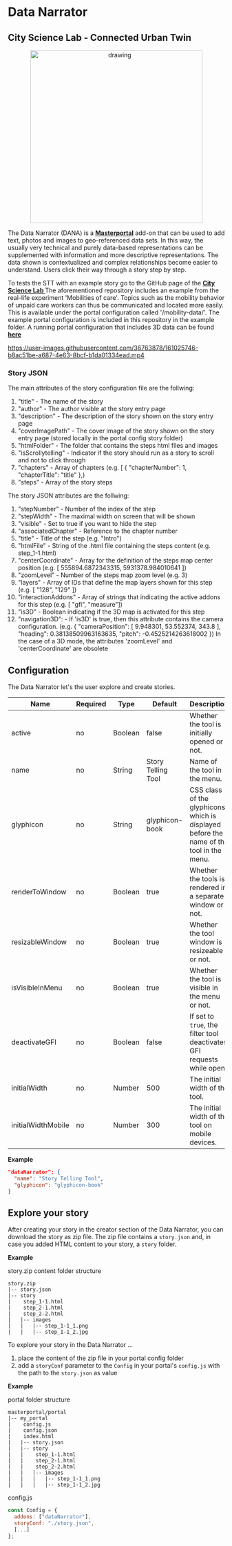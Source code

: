 # Data Narrator

## City Science Lab - Connected Urban Twin

<p align="center">
<img src="https://user-images.githubusercontent.com/61881523/186185988-e0eeb32a-3d2c-4fcc-bd33-bfb4abd7a35c.png" alt="drawing" width="400"/>
</p>

The Data Narrator (DANA) is a **[Masterportal](https://www.masterportal.org/)** add-on that can be used to add text,
photos and images to geo-referenced data sets.
In this way, the usually very technical and purely data-based representations can be supplemented with information and
more descriptive representations.
The data shown is contextualized and complex relationships become easier to understand.
Users click their way through a story step by step.

To tests the STT with an example story go to the GitHub page of
the **[City Science Lab ](https://github.com/citysciencelab/cut-storytelling-tool)**
The aforementioned repository includes an example from the real-life experiment 'Mobilities of care'. Topics such as the
mobility behavior of unpaid care workers can thus be communicated and located more easily. This is available under the
portal configuration called '/mobility-data/'.
The example portal configuration is included in this repository in the example folder. A running portal configuration
that includes 3D data can be
found **[here](https://github.com/citysciencelab/cut-storytelling-tool/tree/main/portal/3d-test)**

https://user-images.githubusercontent.com/36763878/161025746-b8ac51be-a687-4e63-8bcf-b1da01334ead.mp4

### Story JSON

The main attributes of the story configuration file are the follwing:

1. "title" - The name of the story
2. "author" - The author visible at the story entry page
3. "description" - The description of the story shown on the story entry page
4. "coverImagePath" - The cover image of the story shown on the story entry page (stored locally in the portal config
   story folder)
5. "htmlFolder" - The folder that contains the steps html files and images
6. "isScrollytelling" - Indicator if the story should run as a story to scroll and not to click through
7. "chapters" - Array of chapters (e.g. [
   {
   "chapterNumber": 1,
   "chapterTitle": "title"
   },)
8. "steps" - Array of the story steps

The story JSON attributes are the follwing:

1. "stepNumber" - Number of the index of the step
2. "stepWidth" - The maximal width on screen that will be shown
3. "visible" - Set to true if you want to hide the step
4. "associatedChapter" - Reference to the chapter number
5. "title" - Title of the step (e.g. "Intro")
6. "htmlFile" - String of the .html file containing the steps content (e.g. step_1-1.html)
7. "centerCoordinate" - Array for the definition of the steps map center position (e.g. [
   555894.6872343315,
   5931378.984010641
   ])
8. "zoomLevel" - Number of the steps map zoom level (e.g. 3)
9. "layers" - Array of IDs that define the map layers shown for this step (e.g. [
   "128",
   "129"
   ])
10. "interactionAddons" - Array of strings that indicating the active addons for this step (e.g. [
    "gfi",
    "measure"])
11. "is3D" - Boolean indicating if the 3D map is activated for this step
12. "navigation3D": - If 'is3D' is true, then this attribute contains the camera configuration. (e.g. {
    "cameraPosition": [
    9.948301,
    53.552374,
    343.8
    ],
    "heading": 0.38138509963163635,
    "pitch": -0.4525214263618002
    })
    In the case of a 3D mode, the attributes 'zoomLevel' and 'centerCoordinate' are obsolete

## Configuration

The Data Narrator let's the user explore and create stories.

| Name               | Required | Type    | Default            | Description                                                                              |
| ------------------ | -------- | ------- | ------------------ | ---------------------------------------------------------------------------------------- |
| active             | no       | Boolean | false              | Whether the tool is initially opened or not.                                             |
| name               | no       | String  | Story Telling Tool | Name of the tool in the menu.                                                            |
| glyphicon          | no       | String  | glyphicon-book     | CSS class of the glyphicons, which is displayed before the name of the tool in the menu. |
| renderToWindow     | no       | Boolean | true               | Whether the tools is rendered in a separate window or not.                               |
| resizableWindow    | no       | Boolean | true               | Whether the tool window is resizeable or not.                                            |
| isVisibleInMenu    | no       | Boolean | true               | Whether the tool is visible in the menu or not.                                          |
| deactivateGFI      | no       | Boolean | false              | If set to `true`, the filter tool deactivates GFI requests while open.                   |
| initialWidth       | no       | Number  | 500                | The initial width of the tool.                                                           |
| initialWidthMobile | no       | Number  | 300                | The initial width of the tool on mobile devices.                                         |

**Example**

```json
"dataNarrator": {
  "name": "Story Telling Tool",
  "glyphicon": "glyphicon-book"
}
```

## Explore your story

After creating your story in the creator section of the Data Narrator, you can download the story as zip file.
The zip file contains a `story.json` and, in case you added HTML content to your story, a `story` folder.

**Example**

story.zip content folder structure

```
story.zip
|-- story.json
|-- story
|    step_1-1.html
|    step_2-1.html
|    step_2-2.html
|   |-- images
|   |   |-- step_1-1_1.png
|   |   |-- step_1-1_2.jpg
```

To explore your story in the Data Narrator ...

1. place the content of the zip file in your portal config folder
2. add a `storyConf` parameter to the `Config` in your portal's `config.js` with the path to the `story.json` as value

**Example**

portal folder structure

```
masterportal/portal
|-- my_portal
|    config.js
|    config.json
|    index.html
|   |-- story.json
|   |-- story
|   |    step_1-1.html
|   |    step_2-1.html
|   |    step_2-2.html
|   |   |-- images
|   |   |   |-- step_1-1_1.png
|   |   |   |-- step_1-1_2.jpg
```

config.js

```js
const Config = {
  addons: ["dataNarrator"],
  storyConf: "./story.json",
  [...]
};
```
